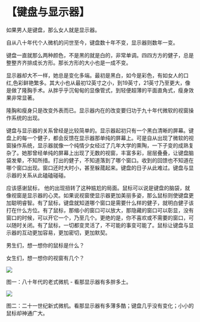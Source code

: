# 【键盘与显示器】

如果男人是键盘，那么女人就是显示器。 

自从八十年代个人微机的问世至今，键盘数十年不变，显示器则数年一变。 

键盘一直就那么两种颜色，不是黑的就是白的，非常单调。四四方方的健子，总是整整齐齐排成长方形。那长方形的大小也是一成不变。 

显示器却大不一样，她总是变化多端。最初是黑白，如今是彩色，有如女人的口红,色彩鲜艳繁多。其大小也从最初12英寸之小，到19英寸，21英寸乃至更大，像是做了隆胸手术。从胖乎乎沉甸甸的显像管式，到轻便超薄的平面直角式，瘦身效果非常显著。 

隆胸和瘦身只是改变外表而已。显示器内在的改变要归功于九十年代微软的视窗操作系统的出现。 

键盘与显示器的关系曾经是比较简单的。显示器起初只有一个黑白清晰的屏幕。键盘上的每一个健子，都会反馈在显示器那单纯的屏幕上。可是自从出现了微软的视窗操作系统，显示器就像一个纯情少女经过了几年大学的熏陶，一下子变的成熟复杂了。她那曾经单纯的屏幕上出现了无数的视窗，丰富多彩，层层叠叠，让键盘脑袋发晕，不知所措。打出的健子，不知道落到了哪个窗口。收到的回馈也不知道在哪个窗口出现。窗口还时大时小，甚至躲蒇起来。键盘的日子从此难过。键盘与显示器的关系从此磕磕碰碰。 

应该感谢鼠标， 他的出现扭转了这种尴尬的局面。鼠标可以说是键盘的脑袋，就像视窗是显示器的心灵。如果说视窗使显示器更加美丽多姿，那么鼠标则使键盘更加聪明睿智。有了鼠标，键盘就知道哪个窗口是需要什么样的健子，就明白健子该打在什么方位。有了鼠标，那缩小的窗口可以放大，那隐藏的窗口可以彰显，没有窗口的时候，可以开它一个，乃至几个。更绝的是，你不喜欢或不需要的窗口，可以随时关闭。有了鼠标，一切都变灵活了，不可能的事变可能了。鼠标让键盘与显示器的互动更加容易，更加密切，更加默契。 

男生们，想一想你的鼠标是什么？ 

女生们，想一想你的视窗有几个？

![](15a.jpg)

图一：八十年代的老式微机 - 看那显示器有多胖多土。

![](15b.jpg)
 
图二：二十一世纪新式微机。看那显示器有多薄多酷；键盘几乎没有变化；小小的鼠标却神通广大。
